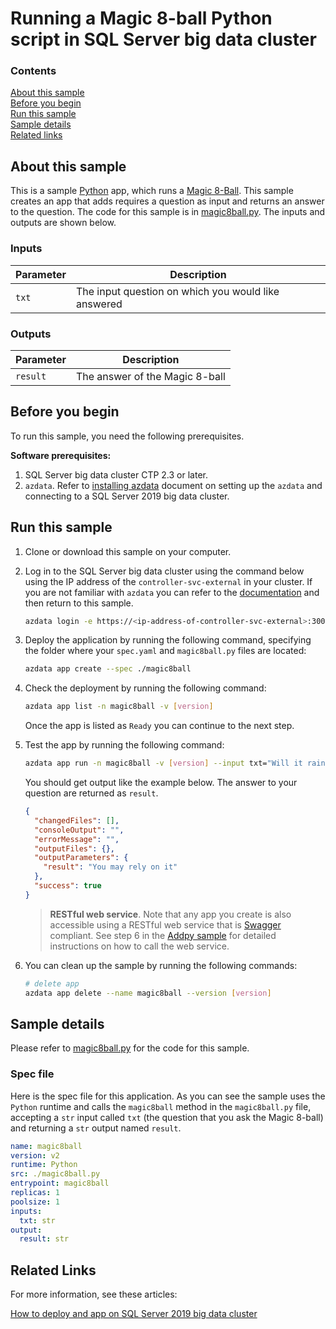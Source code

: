 # Running a Magic 8-ball Python script in SQL Server big data cluster

### Contents

[About this sample](#about-this-sample)<br/>
[Before you begin](#before-you-begin)<br/>
[Run this sample](#run-this-sample)<br/>
[Sample details](#sample-details)<br/>
[Related links](#related-links)<br/>

<a name=about-this-sample></a>

## About this sample

This is a sample [Python](https://www.python.org/) app, which runs a [Magic 8-Ball](https://en.wikipedia.org/wiki/Magic_8-Ball). This sample creates an app that adds requires a question as input and returns an answer to the question. The code for this sample is in [magic8ball.py](magic8ball.py). The inputs and outputs are shown below.

### Inputs
|Parameter|Description|
|-|-|
|`txt`|The input question on which you would like answered|

### Outputs
|Parameter|Description|
|-|-|
|`result`|The answer of the Magic 8-ball|


<a name=before-you-begin></a>

## Before you begin

To run this sample, you need the following prerequisites.

**Software prerequisites:**

1. SQL Server big data cluster CTP 2.3 or later.
2. `azdata`. Refer to [installing azdata](https://docs.microsoft.com/en-us/sql/big-data-cluster/deploy-install-azdata?view=sqlallproducts-allversions) document on setting up the `azdata` and connecting to a SQL Server 2019 big data cluster.

<a name=run-this-sample></a>

## Run this sample

1. Clone or download this sample on your computer.
2. Log in to the SQL Server big data cluster using the command below using the IP address of the `controller-svc-external` in your cluster. If you are not familiar with `azdata` you can refer to the [documentation](https://docs.microsoft.com/en-us/sql/big-data-cluster/big-data-cluster-create-apps?view=sqlallproducts-allversions) and then return to this sample.

    ```bash
    azdata login -e https://<ip-address-of-controller-svc-external>:30080 -u <user-name>
    ```
3. Deploy the application by running the following command, specifying the folder where your `spec.yaml` and `magic8ball.py` files are located:
    ```bash
    azdata app create --spec ./magic8ball
    ```
4. Check the deployment by running the following command:
    ```bash
    azdata app list -n magic8ball -v [version]
    ```
    Once the app is listed as `Ready` you can continue to the next step.
5. Test the app by running the following command:
    ```bash
    azdata app run -n magic8ball -v [version] --input txt="Will it rain tomorrow?"
    ```
    You should get output like the example below. The answer to your question are returned as `result`.
    ```json
    {
      "changedFiles": [],
      "consoleOutput": "",
      "errorMessage": "",
      "outputFiles": {},
      "outputParameters": {
        "result": "You may rely on it"
      },
      "success": true
    }
    ```

    > **RESTful web service**. Note that any app you create is also accessible using a RESTful web service that is [Swagger](swagger.io) compliant. See step 6 in the [Addpy sample](../addpy/README.md#restapi) for detailed instructions on how to call the web service.

6. You can clean up the sample by running the following commands:
    ```bash
    # delete app
    azdata app delete --name magic8ball --version [version]
    ```

<a name=sample-details></a>

## Sample details

Please refer to [magic8ball.py](magic8ball.py) for the code for this sample.

### Spec file
Here is the spec file for this application. As you can see the sample uses the `Python` runtime and calls the `magic8ball` method in the `magic8ball.py` file, accepting a `str` input called `txt` (the question that you ask the Magic 8-ball) and returning a `str` output named `result`.

```yaml
name: magic8ball
version: v2
runtime: Python
src: ./magic8ball.py
entrypoint: magic8ball
replicas: 1
poolsize: 1
inputs:
  txt: str
output:
  result: str
```

<a name=related-links></a>

## Related Links
For more information, see these articles:

[How to deploy and app on SQL Server 2019 big data cluster](https://docs.microsoft.com/en-us/sql/big-data-cluster/big-data-cluster-create-apps)